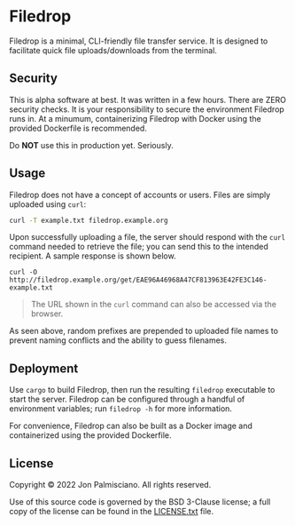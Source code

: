 # Filedrop

Filedrop is a minimal, CLI-friendly file transfer service. It is designed to
facilitate quick file uploads/downloads from the terminal.

## Security

This is alpha software at best. It was written in a few hours. There are ZERO
security checks. It is your responsibility to secure the environment Filedrop
runs in. At a minumum, containerizing Filedrop with Docker using the provided
Dockerfile is recommended.

Do **NOT** use this in production yet. Seriously.

## Usage

Filedrop does not have a concept of accounts or users. Files are simply uploaded
using `curl`:

```sh
curl -T example.txt filedrop.example.org
```

Upon successfully uploading a file, the server should respond with the `curl`
command needed to retrieve the file; you can send this to the intended
recipient. A sample response is shown below.

```
curl -O http://filedrop.example.org/get/EAE96A46968A47CF813963E42FE3C146-example.txt
```

> The URL shown in the `curl` command can also be accessed via the browser.

As seen above, random prefixes are prepended to uploaded file names to prevent
naming conflicts and the ability to guess filenames.

## Deployment

Use `cargo` to build Filedrop, then run the resulting `filedrop` executable to
start the server. Filedrop can be configured through a handful of environment
variables; run `filedrop -h` for more information.

For convenience, Filedrop can also be built as a Docker image and containerized
using the provided Dockerfile.

## License

Copyright &copy; 2022 Jon Palmisciano. All rights reserved.

Use of this source code is governed by the BSD 3-Clause license; a full copy of
the license can be found in the [LICENSE.txt](LICENSE.txt) file.
